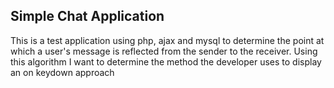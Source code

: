 ## Simple Chat Application

This is a test application using php, ajax and mysql to determine the point at which a user's message is reflected from the sender to the receiver. Using this algorithm I want to determine the method the developer uses to display an on keydown approach
